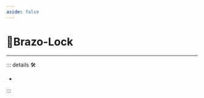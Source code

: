 ```yaml
---
aside: false
---
```

# 🔷Brazo-Lock

---

<!-- =================================================== -->
<!-- =================================================== -->
<!-- =================================================== -->
<!-- =================================================== -->
<!-- =================================================== -->
::: details 🛠

-

:::

